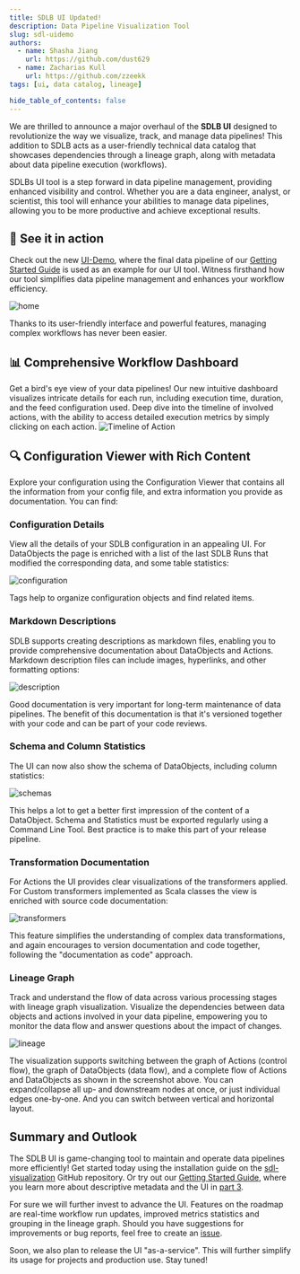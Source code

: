 ```yaml
---
title: SDLB UI Updated!
description: Data Pipeline Visualization Tool
slug: sdl-uidemo
authors:
  - name: Shasha Jiang
    url: https://github.com/dust629
  - name: Zacharias Kull
    url: https://github.com/zzeekk
tags: [ui, data catalog, lineage]

hide_table_of_contents: false
---
```


We are thrilled to announce a major overhaul of the __SDLB UI__ designed to revolutionize the way we visualize, track, and manage data pipelines! 
This addition to SDLB acts as a user-friendly technical data catalog that showcases dependencies through a lineage graph, along with metadata about data pipeline execution (workflows). 

SDLBs UI tool is a step forward in data pipeline management, providing enhanced visibility and control. 
Whether you are a data engineer, analyst, or scientist, this tool will enhance your abilities to manage data pipelines, 
allowing you to be more productive and achieve exceptional results.

## 🌟 See it in action

Check out the new [UI-Demo](https://ui-demo.smartdatalake.ch/), where the final data pipeline of our [Getting Started Guide](/docs/getting-started/setup) is used as an example for our UI tool.
Witness firsthand how our tool simplifies data pipeline management and enhances your workflow efficiency.

![home](home.png)

Thanks to its user-friendly interface and powerful features, managing complex workflows has never been easier.

## 📊 Comprehensive Workflow Dashboard

Get a bird's eye view of your data pipelines! Our new intuitive dashboard visualizes intricate details for each run, 
including execution time, duration, and the feed configuration used.
Deep dive into the timeline of involved actions, with the ability to access detailed execution metrics by simply clicking on each action.
![Timeline of Action](timeline.png)

## 🔍 Configuration Viewer with Rich Content

Explore your configuration using the Configuration Viewer that contains all the information from your config file, 
and extra information you provide as documentation. You can find:

### Configuration Details 

View all the details of your SDLB configuration in an appealing UI.
For DataObjects the page is enriched with a list of the last SDLB Runs that modified the corresponding data, and some table statistics:

![configuration](btl-distance-config.png)

Tags help to organize configuration objects and find related items.

###  Markdown Descriptions

SDLB supports creating descriptions as markdown files, enabling you to provide comprehensive documentation about DataObjects and Actions. 
Markdown description files can include images, hyperlinks, and other formatting options: 

![description](btl-distance-des.png)

Good documentation is very important for long-term maintenance of data pipelines.
The benefit of this documentation is that it's versioned together with your code and can be part of your code reviews.

### Schema and Column Statistics

The UI can now also show the schema of DataObjects, including column statistics:

![schemas](btl-distance-schema.png)

This helps a lot to get a better first impression of the content of a DataObject.
Schema and Statistics must be exported regularly using a Command Line Tool.
Best practice is to make this part of your release pipeline.

### Transformation Documentation

For Actions the UI provides clear visualizations of the transformers applied.
For Custom transformers implemented as Scala classes the view is enriched with source code documentation:  

![transformers](compute-distance-config.png)

This feature simplifies the understanding of complex data transformations, and again encourages to version documentation and code together, following the "documentation as code" approach. 

### Lineage Graph

Track and understand the flow of data across various processing stages with lineage graph visualization.
Visualize the dependencies between data objects and actions involved in your data pipeline, empowering you to monitor the data flow and answer questions about the impact of changes.

![lineage](compute-distance-lineage.png)

The visualization supports switching between the graph of Actions (control flow), the graph of DataObjects (data flow), and a complete flow of Actions and DataObjects as shown in the screenshot above.
You can expand/collapse all up- and downstream nodes at once, or just individual edges one-by-one. And you can switch between vertical and horizontal layout.


## Summary and Outlook

The SDLB UI is game-changing tool to maintain and operate data pipelines more efficiently!
Get started today using the installation guide on the [sdl-visualization](https://github.com/smart-data-lake/sdl-visualization) GitHub repository.
Or try out our [Getting Started Guide](/docs/getting-started/setup), where you learn more about descriptive metadata and the UI in [part 3](http://localhost:3000/docs/getting-started/part-3/metadata).

For sure we will further invest to advance the UI. Features on the roadmap are real-time workflow run updates, improved metrics statistics and grouping in the lineage graph.
Should you have suggestions for improvements or bug reports, feel free to create an [issue](https://github.com/smart-data-lake/sdl-visualization/issues).

Soon, we also plan to release the UI "as-a-service". This will further simplify its usage for projects and production use.
Stay tuned!







